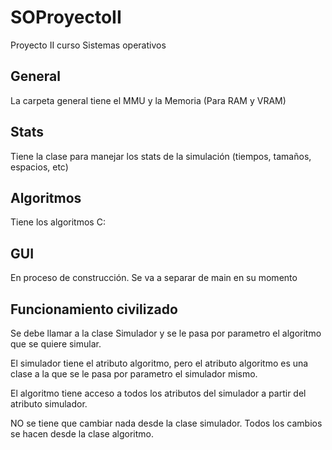 # SOProyectoII
Proyecto II curso Sistemas operativos

## General

La carpeta general tiene el MMU y la Memoria (Para RAM y VRAM)

## Stats

Tiene la clase para manejar los stats de la simulación (tiempos, tamaños, espacios, etc)

## Algoritmos

Tiene los algoritmos C:

## GUI

En proceso de construcción. Se va a separar de main en su momento

## Funcionamiento civilizado

Se debe llamar a la clase Simulador y se le pasa por parametro el algoritmo que se quiere simular.

El simulador tiene el atributo algoritmo, pero el atributo algoritmo es una clase a la que se le pasa por parametro el simulador mismo.

El algoritmo tiene acceso a todos los atributos del simulador a partir del atributo simulador.

NO se tiene que cambiar nada desde la clase simulador. Todos los cambios se hacen desde la clase algoritmo.
